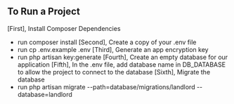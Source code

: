 ## To Run a Project

[First], Install Composer Dependencies
- run composer install
[Second], Create a copy of your .env file
- run cp .env.example .env
[Third], Generate an app encryption key
- run php artisan key:generate
[Fourth], Create an empty database for our application
[Fifth], In the .env file, add database name in DB_DATABASE to allow the project to connect to the database
[Sixth], Migrate the database
- run php artisan migrate --path=database/migrations/landlord --database=landlord
